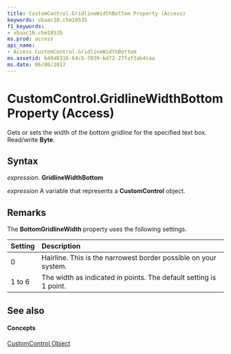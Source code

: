 ```yaml
---
title: CustomControl.GridlineWidthBottom Property (Access)
keywords: vbaac10.chm10535
f1_keywords:
- vbaac10.chm10535
ms.prod: access
api_name:
- Access.CustomControl.GridlineWidthBottom
ms.assetid: b40d8316-64c5-7039-bd72-27faf3ab4caa
ms.date: 06/08/2017
---
```



# CustomControl.GridlineWidthBottom Property (Access)

Gets or sets the width of the bottom gridline for the specified text box. Read/write **Byte**.


## Syntax

 _expression_. **GridlineWidthBottom**

 _expression_ A variable that represents a **CustomControl** object.


## Remarks

The **BottomGridlineWidth** property uses the following settings.



|**Setting**|**Description**|
|:-----|:-----|
|0| Hairline. This is the narrowest border possible on your system.|
|1 to 6|The width as indicated in points. The default setting is 1 point.|

## See also


#### Concepts


[CustomControl Object](customcontrol-object-access.md)

